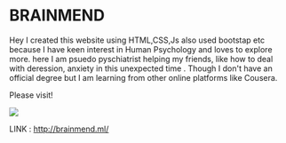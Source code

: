 # BRAINMEND
Hey I created this website using HTML,CSS,Js also used bootstap etc because I have keen interest in Human Psychology and loves to explore more.
here I am psuedo pyschiatrist helping my friends, like how to deal with deression, anxiety in this unexpected time .
Though I don't have an official degree but I am learning from other online platforms like Cousera.

Please visit!


[![](https://img.shields.io/badge/VISIT%20-BRAINMEND-RED)]( https://nimisha-singh.github.io/BRAIN-MEND/#a4)

LINK : http://brainmend.ml/
